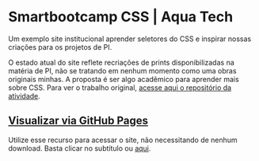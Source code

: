 # Smartbootcamp CSS | Aqua Tech

Um exemplo site institucional aprender seletores do CSS e inspirar nossas criações para os projetos de PI.

O estado atual do site reflete recriações de prints disponibilizadas na matéria de PI, não se tratando em nenhum momento como uma obras originais minhas. A proposta é ser algo acadêmico para aprender mais sobre CSS. Para ver o trabalho original, [acesse aqui o repositório da atividade](https://github.com/SPTech-Atividades-de-PI/aquatech-somente-html).

## [Visualizar via GitHub Pages](https://mikki-unix.github.io/smartbootcamp-aquatech/public/)

Utilize esse recurso para acessar o site, não necessitando de nenhum download. Basta clicar no subtítulo ou [aqui](https://mikki-unix.github.io/smartbootcamp-aquatech/public/).
